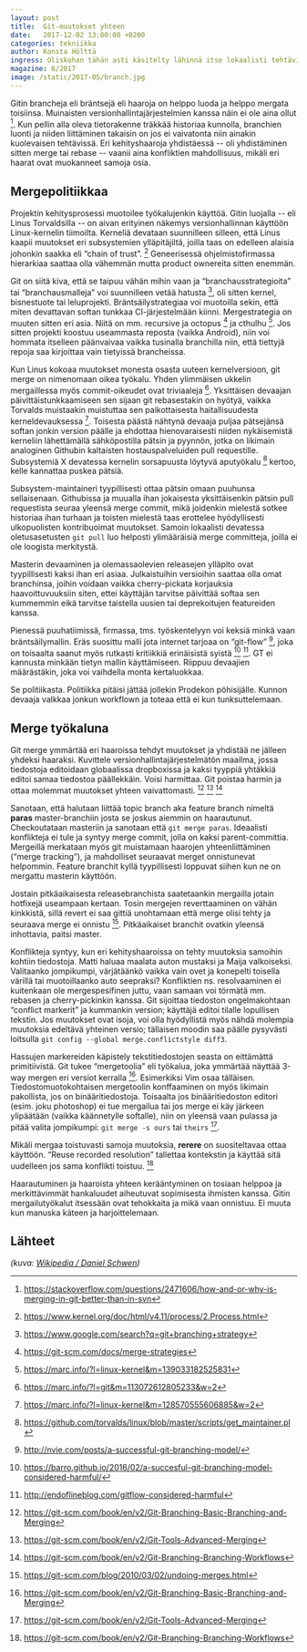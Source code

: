 ```yaml
---
layout: post
title:  Git-muutokset yhteen
date:   2017-12-02 13:00:00 +0200
categories: tekniikka
author: Konsta Hölttä
ingress: Oliskohan tähän asti käsitelty lähinnä itse lokaalisti tehtäviä git-taikatemppuja. Jokaisessa yli yhden hengen puuhassa jota kehitetään git-repositoryssä saa kanssakäydä muiden ihmisten kanssa. Jo GT:ssä 1/2017 esiteltiin git rebase, jolla sotkuhistorian muotoilee siistimmäksi kun töitänsä aikoo esitellä muille pull requestin tai git pushin muodossa. Monimutkaisemmissa ympäristöissä git merge on tarpeellinen.
magazine: 6/2017
image: /static/2017-05/branch.jpg
---
```

Gitin brancheja eli bräntsejä eli haaroja on helppo luoda ja helppo mergata toisiinsa. Muinaisten versionhallintajärjestelmien kanssa näin ei ole aina ollut [^1]. Kun pellin alla oleva tietorakenne träkkää historiaa kunnolla, branchien luonti ja niiden liittäminen takaisin on jos ei vaivatonta niin ainakin kuolevaisen tehtävissä. Eri kehityshaaroja yhdistäessä -- oli yhdistäminen sitten merge tai rebase -- vaanii aina konfliktien mahdollisuus, mikäli eri haarat ovat muokanneet samoja osia.

## Mergepolitiikkaa

Projektin kehitysprosessi muotoilee työkalujenkin käyttöä. Gitin luojalla -- eli Linus Torvaldsilla -- on aivan erityinen näkemys versionhallinnan käyttöön Linux-kernelin tiimoilta. Kerneliä devataan suunnilleen silleen, että Linus kaapii muutokset eri subsystemien ylläpitäjiltä, joilla taas on edelleen alaisia johonkin saakka eli “chain of trust”. [^2] Geneerisessä ohjelmistofirmassa hierarkiaa saattaa olla vähemmän mutta product ownereita sitten enemmän.

Git on siitä kiva, että se taipuu vähän mihin vaan ja “branchausstrategioita” tai “branchausmalleja” voi suunnilleen vetää hatusta [^3], oli sitten kernel, bisnestuote tai leluprojekti. Bräntsäilystrategiaa voi muotoilla sekin, että miten devattavan softan tunkkaa CI-järjestelmään kiinni. Mergestrategia on muuten sitten eri asia. Niitä on mm. recursive ja octopus [^4] ja cthulhu [^5]. Jos sitten projekti koostuu useammasta reposta (vaikka Android), niin voi hommata itselleen päänvaivaa vaikka tusinalla branchilla niin, että tiettyjä repoja saa kirjoittaa vain tietyissä brancheissa.

Kun Linus kokoaa muutokset monesta osasta uuteen kernelversioon, git merge on nimenomaan oikea työkalu. Yhden ylimmäisen ukkelin mergaillessa myös commit-oikeudet ovat triviaaleja [^6]. Yksittäisen devaajan päivittäistunkkaamiseen sen sijaan git rebasestakin on hyötyä, vaikka Torvalds muistaakin muistuttaa sen paikottaisesta haitallisuudesta kerneldevauksessa [^7]. Toisesta päästä nähtynä devaaja puljaa pätsejänsä softan jonkin version päälle ja ehdottaa hienovaraisesti niiden nykäisemistä kerneliin lähettämällä sähköpostilla pätsin ja pyynnön, jotka on likimain analoginen Githubin kaltaisten hostauspalveluiden pull requestille. Subsystemiä X devatessa kernelin sorsapuusta löytyvä aputyökalu [^8] kertoo, kelle kannattaa puskea pätsiä.

Subsystem-maintaineri tyypillisesti ottaa pätsin omaan puuhunsa sellaisenaan. Githubissa ja muualla ihan jokaisesta yksittäisenkin pätsin pull requestista seuraa yleensä merge commit, mikä joidenkin mielestä sotkee historiaa ihan turhaan ja toisten mielestä taas erottelee hyödyllisesti ulkopuolisten kontribuoimat muutokset. Samoin lokaalisti devatessa oletusasetusten `git pull` luo helposti ylimääräisiä merge committeja, joilla ei ole loogista merkitystä.

Masterin devaaminen ja olemassaolevien releasejen ylläpito ovat tyypillisesti kaksi ihan eri asiaa. Julkaistuihin versioihin saattaa olla omat branchinsa, joihin voidaan vaikka cherry-pickata korjauksia haavoittuvuuksiin siten, ettei käyttäjän tarvitse päivittää softaa sen kummemmin eikä tarvitse taistella uusien tai deprekoitujen featureiden kanssa.

Pienessä puuhatiimissä, firmassa, tms. työskentelyyn voi keksiä minkä vaan bräntsäilymallin. Eräs suosittu malli jota internet tarjoaa on “git-flow” [^9], joka on toisaalta saanut myös rutkasti kritiikkiä erinäisistä syistä [^10] [^11]. GT ei kannusta minkään tietyn mallin käyttämiseen. Riippuu devaajien määrästäkin, joka voi vaihdella monta kertaluokkaa.

Se politiikasta. Politiikka pitäisi jättää jollekin Prodekon pöhisijälle. Kunnon devaaja valkkaa jonkun workflown ja toteaa että ei kun tunksuttelemaan.

## Merge työkaluna

Git merge ymmärtää eri haaroissa tehdyt muutokset ja yhdistää ne jälleen yhdeksi haaraksi. Kuvittele versionhallintajärjestelmätön maailma, jossa tiedostoja editoidaan globaalissa dropboxissa ja kaksi tyyppiä yhtäkkiä editoi samaa tiedostoa päällekkäin. Voisi harmittaa. Git poistaa harmin ja ottaa molemmat muutokset yhteen vaivattomasti. [^12] [^13] [^14]

Sanotaan, että halutaan liittää topic branch aka feature branch nimeltä **paras** master-branchiin josta se joskus aiemmin on haarautunut. Checkoutataan masteriin ja sanotaan että `git merge paras`. Ideaalisti konflikteja ei tule ja syntyy merge commit, jolla on kaksi parent-committia. Mergeillä merkataan myös git muistamaan haarojen yhteenliittäminen (“merge tracking”), ja mahdolliset seuraavat merget onnistunevat helpommin. Feature branchit kyllä tyypillisesti loppuvat siihen kun ne on mergattu masterin käyttöön.

Jostain pitkäaikaisesta releasebranchista saatetaankin mergailla jotain hotfixejä useampaan kertaan. Tosin mergejen reverttaaminen on vähän kinkkistä, sillä revert ei saa gittiä unohtamaan että merge olisi tehty ja seuraava merge ei onnistu [^15]. Pitkäaikaiset branchit ovatkin yleensä inhottavia, paitsi master.

Konflikteja syntyy, kun eri kehityshaaroissa on tehty muutoksia samoihin kohtiin tiedostoja. Matti haluaa maalata auton mustaksi ja Maija valkoiseksi. Valitaanko jompikumpi, värjätäänkö vaikka vain ovet ja konepelti toisella värillä tai muotoillaanko auto seepraksi? Konfliktien ns. resolvaaminen ei kuitenkaan ole mergespesifinen juttu, vaan samaan voi törmätä mm. rebasen ja cherry-pickinkin kanssa. Git sijoittaa tiedoston ongelmakohtaan “conflict markerit” ja kummankin version; käyttäjä editoi tilalle lopullisen tekstin. Jos muutokset ovat isoja, voi olla hyödyllistä myös nähdä molempia muutoksia edeltävä yhteinen versio; tällaisen moodin saa päälle pysyvästi loitsulla `git config --global merge.conflictstyle diff3`.

Hassujen markereiden käpistely tekstitiedostojen seasta on eittämättä primitiivistä. Git tukee “mergetoolia” eli työkalua, joka ymmärtää näyttää 3-way mergen eri versiot kerralla [^12]. Esimerkiksi Vim osaa tälläisen. Tiedostomuotokohtaisen mergetoolin konffaaminen on myös likimain pakollista, jos on binääritiedostoja. Toisaalta jos binääritiedoston editori (esim. joku photoshop) ei tue mergailua tai jos merge ei käy järkeen ylipäätään (vaikka käännetylle softalle), niin on yleensä vaan pulassa ja pitää valita jompikumpi: `git merge -s ours` tai `theirs` [^13].

Mikäli mergaa toistuvasti samoja muutoksia, **rerere** on suositeltavaa ottaa käyttöön. “Reuse recorded resolution” tallettaa kontekstin ja käyttää sitä uudelleen jos sama konflikti toistuu. [^14]

Haarautuminen ja haaroista yhteen kerääntyminen on tosiaan helppoa ja merkittävimmät hankaluudet aiheutuvat sopimisesta ihmisten kanssa. Gitin mergailutyökalut itsessään ovat tehokkaita ja mikä vaan onnistuu. Ei muuta kun manuska käteen ja harjoittelemaan.

## Lähteet

[^1]: <https://stackoverflow.com/questions/2471606/how-and-or-why-is-merging-in-git-better-than-in-svn>
[^2]: <https://www.kernel.org/doc/html/v4.11/process/2.Process.html>
[^3]: <https://www.google.com/search?q=git+branching+strategy>
[^4]: <https://git-scm.com/docs/merge-strategies>
[^5]: <https://marc.info/?l=linux-kernel&m=139033182525831>
[^6]: <https://marc.info/?l=git&m=113072612805233&w=2>
[^7]: <https://marc.info/?l=linux-kernel&m=128570555606885&w=2>
[^8]: <https://github.com/torvalds/linux/blob/master/scripts/get_maintainer.pl>
[^9]: <http://nvie.com/posts/a-successful-git-branching-model/>
[^10]: <https://barro.github.io/2016/02/a-succesful-git-branching-model-considered-harmful/>
[^11]: <http://endoflineblog.com/gitflow-considered-harmful>
[^12]: <https://git-scm.com/book/en/v2/Git-Branching-Basic-Branching-and-Merging>
[^13]: <https://git-scm.com/book/en/v2/Git-Tools-Advanced-Merging>
[^14]: <https://git-scm.com/book/en/v2/Git-Branching-Branching-Workflows>
[^15]: <https://git-scm.com/blog/2010/03/02/undoing-merges.html>
[^14]: <https://git-scm.com/blog/2010/03/08/rerere.html>

*(kuva: [Wikipedia / Daniel Schwen](https://en.wikipedia.org/wiki/File:CTA_loop_junction.jpg))*
